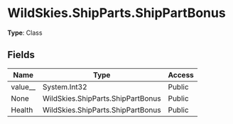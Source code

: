 ﻿# WildSkies.ShipParts.ShipPartBonus

**Type**: Class

## Fields

| Name | Type | Access |
|------|------|--------|
| value__ | System.Int32 | Public |
| None | WildSkies.ShipParts.ShipPartBonus | Public |
| Health | WildSkies.ShipParts.ShipPartBonus | Public |

